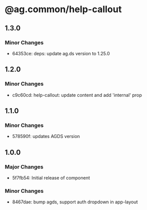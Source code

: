 # @ag.common/help-callout

## 1.3.0

### Minor Changes

- 64353ce: deps: update ag.ds version to 1.25.0

## 1.2.0

### Minor Changes

- c9c60cd: help-callout: update content and add 'internal' prop

## 1.1.0

### Minor Changes

- 578590f: updates AGDS version

## 1.0.0

### Major Changes

- 5f7fb54: Initial release of component

### Minor Changes

- 8467dae: bump agds, support auth dropdown in app-layout
